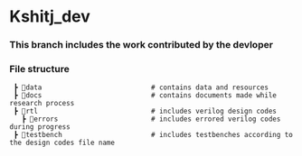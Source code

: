 # Kshitj_dev
### This branch includes the work contributed by the devloper 

### File structure 
```
 ┣ 📂data                           # contains data and resources  
 ┣ 📂docs                           # contains documents made while research process
 ┣ 📂rtl                            # includes verilog design codes 
   ┣ 📂errors                       # includes errored verilog codes during progress
 ┣ 📂testbench                      # includes testbenches according to the design codes file name 
 ```

